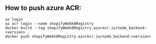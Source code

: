 ## How to push azure ACR:
    az login
    az acr login --name shopifyWebk8Registry
    docker build --tag shopifyWebk8Registry.azurecr.io/node_backend:<version> .
    docker push shopifyWebk8Registry.azurecr.io/node_backend:<version>